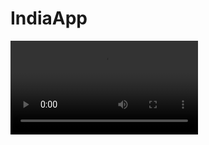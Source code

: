 # IndiaApp



![lisa](https://user-images.githubusercontent.com/65714335/114451925-73fa2c00-9bf5-11eb-8a0a-a141ae0a3829.mp4)



